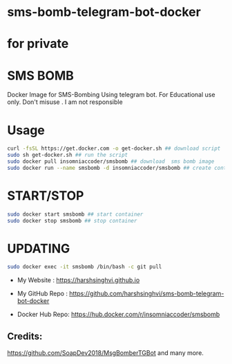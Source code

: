 # sms-bomb-telegram-bot-docker
# for private 
# SMS BOMB
Docker Image for SMS-Bombing Using telegram bot. 
For Educational use only. Don't misuse . I am not responsible


# Usage

```bash
curl -fsSL https://get.docker.com -o get-docker.sh ## download script 
sudo sh get-docker.sh ## run the script
sudo docker pull insomniaccoder/smsbomb ## download  sms bomb image
sudo docker run --name smsbomb -d insomniaccoder/smsbomb ## create container
```
# START/STOP

```bash
sudo docker start smsbomb ## start container
sudo docker stop smsbomb ## stop container
```
# UPDATING
```bash
sudo docker exec -it smsbomb /bin/bash -c git pull
```

* My Website : https://harshsinghvi.github.io

* My GitHub Repo : https://github.com/harshsinghvi/sms-bomb-telegram-bot-docker

* Docker Hub Repo: https://hub.docker.com/r/insomniaccoder/smsbomb


## Credits: 
https://github.com/SoapDev2018/MsgBomberTGBot and many more.
